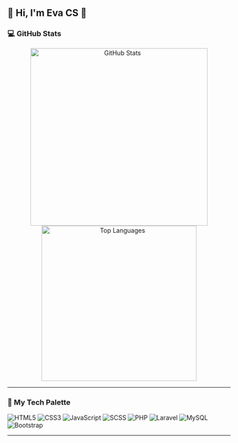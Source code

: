 ## 🌟 Hi, I'm Eva CS 👋

### 💻 GitHub Stats
<div align="center">
  <img src="https://github-readme-stats.vercel.app/api?username=EvaMChavezSerret&show_icons=true&theme=radical&hide=stars&count_private=true" alt="GitHub Stats" width="400">
  <img src="https://github-readme-stats.vercel.app/api/top-langs/?username=EvaMChavezSerret&layout=compact&theme=radical&langs_count=10" alt="Top Languages" width="350">

</div>

---

### 🎨 My Tech Palette

![HTML5](https://img.shields.io/badge/HTML5-FF5733?style=flat-square&logo=html5&logoColor=white)
![CSS3](https://img.shields.io/badge/CSS3-007BFF?style=flat-square&logo=css3&logoColor=white)
![JavaScript](https://img.shields.io/badge/JavaScript-F0DB4F?style=flat-square&logo=javascript&logoColor=black)
![SCSS](https://img.shields.io/badge/SCSS-FF69B4?style=flat-square&logo=sass&logoColor=white)
![PHP](https://img.shields.io/badge/PHP-6C7EB6?style=flat-square&logo=php&logoColor=white)
![Laravel](https://img.shields.io/badge/Laravel-FF2D20?style=flat-square&logo=laravel&logoColor=white)
![MySQL](https://img.shields.io/badge/MySQL-4479A1?style=flat-square&logo=mysql&logoColor=white)
![Bootstrap](https://img.shields.io/badge/Bootstrap-563D7C?style=flat-square&logo=bootstrap&logoColor=white)

---


<!--
**EvaMChavezSerret/EvaMChavezSerret** is a ✨ _special_ ✨ repository because its `README.md` (this file) appears on your GitHub profile.
🔹 Feel free to reach me at **evachserret28@gmail.com**

Here are some ideas to get you started:

- 🔭 I’m currently working on ...
- 🌱 I’m currently learning ...
- 👯 I’m looking to collaborate on ...
- 🤔 I’m looking for help with ...
- 💬 Ask me about ...
- 📫 How to reach me: ...
- 😄 Pronouns: ...
- ⚡ Fun fact: ...
-->

